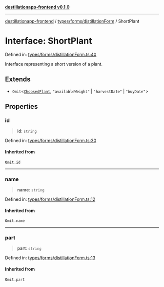 [**destillationapp-frontend v0.1.0**](../../../../README.md)

***

[destillationapp-frontend](../../../../modules.md) / [types/forms/distillationForm](../README.md) / ShortPlant

# Interface: ShortPlant

Defined in: [types/forms/distillationForm.ts:40](https://github.com/DestillApp/main/blob/be94b1d93681946bd573e84cd8381ba32cee62b9/frontend/src/types/forms/distillationForm.ts#L40)

Interface representing a short version of a plant.

## Extends

- `Omit`\<[`ChoosedPlant`](ChoosedPlant.md), `"availableWeight"` \| `"harvestDate"` \| `"buyDate"`\>

## Properties

### id

> **id**: `string`

Defined in: [types/forms/distillationForm.ts:30](https://github.com/DestillApp/main/blob/be94b1d93681946bd573e84cd8381ba32cee62b9/frontend/src/types/forms/distillationForm.ts#L30)

#### Inherited from

`Omit.id`

***

### name

> **name**: `string`

Defined in: [types/forms/distillationForm.ts:12](https://github.com/DestillApp/main/blob/be94b1d93681946bd573e84cd8381ba32cee62b9/frontend/src/types/forms/distillationForm.ts#L12)

#### Inherited from

`Omit.name`

***

### part

> **part**: `string`

Defined in: [types/forms/distillationForm.ts:13](https://github.com/DestillApp/main/blob/be94b1d93681946bd573e84cd8381ba32cee62b9/frontend/src/types/forms/distillationForm.ts#L13)

#### Inherited from

`Omit.part`
